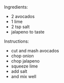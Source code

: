 Ingredients: 
- 2 avocados
- 1 lime
- 2 tsp salt
- jalapeno to taste

Instructions:
- cut and mash avocados
- chop onion
- chop jalapeno
- squeeze lime
- add salt
- and mix well

